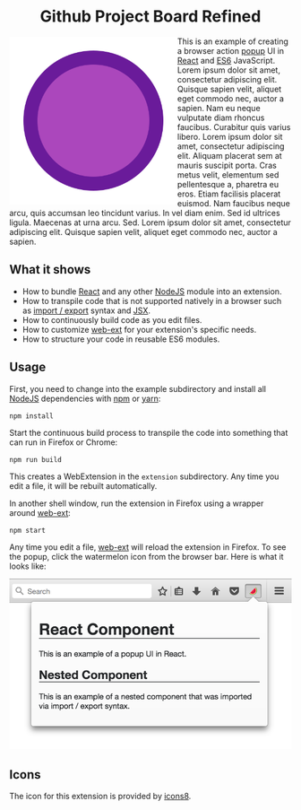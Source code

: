 
<h1 align="center">
  <b>Github Project Board Refined</b><br>
</h1>



<img src="https://github.com/falcucci/github-board-refined/blob/master/extension/images/icons8-100%25-480.png" align="left" width="300">



This is an example of creating a browser action [popup](https://developer.mozilla.org/en-US/Add-ons/WebExtensions/Add_a_button_to_the_toolbar#Adding_a_popup) UI in [React][react] and [ES6](http://es6-features.org/) JavaScript. Lorem ipsum dolor sit amet, consectetur adipiscing elit. Quisque sapien velit, aliquet eget commodo nec, auctor a sapien. Nam eu neque vulputate diam rhoncus faucibus. Curabitur quis varius libero. Lorem ipsum dolor sit amet, consectetur adipiscing elit. Aliquam placerat sem at mauris suscipit porta. Cras metus velit, elementum sed pellentesque a, pharetra eu eros. Etiam facilisis placerat euismod. Nam faucibus neque arcu, quis accumsan leo tincidunt varius. In vel diam enim. Sed id ultrices ligula. Maecenas at urna arcu. Sed. Lorem ipsum dolor sit amet, consectetur adipiscing elit. Quisque sapien velit, aliquet eget commodo nec, auctor a sapien.



## What it shows

* How to bundle [React][react] and any other [NodeJS][nodejs] module into an
  extension.
* How to transpile code that is not supported natively in
  a browser such as
  [import / export](https://developer.mozilla.org/en-US/docs/Web/JavaScript/Reference/Statements/import)
  syntax and [JSX](https://facebook.github.io/react/docs/jsx-in-depth.html).
* How to continuously build code as you edit files.
* How to customize [web-ext][web-ext] for your extension's specific needs.
* How to structure your code in reusable ES6 modules.

## Usage

First, you need to change into the example subdirectory and install all
[NodeJS][nodejs] dependencies with [npm](http://npmjs.com/) or
[yarn](https://yarnpkg.com/):

    npm install

Start the continuous build process to transpile the code into something that
can run in Firefox or Chrome:

    npm run build

This creates a WebExtension in the `extension` subdirectory.
Any time you edit a file, it will be rebuilt automatically.

In another shell window, run the extension in Firefox using a wrapper
around [web-ext][web-ext]:

    npm start

Any time you edit a file, [web-ext][web-ext] will reload the extension
in Firefox. To see the popup, click the watermelon icon from the browser bar.
Here is what it looks like:

![popup screenshot](screenshots/popup.png "React popup screenshot")

[react]: https://facebook.github.io/react/
[nodejs]: https://nodejs.org/en/
[web-ext]: https://developer.mozilla.org/en-US/Add-ons/WebExtensions/Getting_started_with_web-ext

## Icons

The icon for this extension is provided by [icons8](https://icons8.com/).
